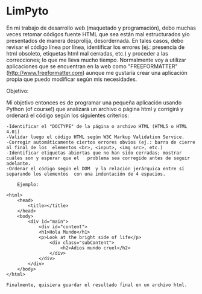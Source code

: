 LimPyto
=======

En mi trabajo de desarrollo web (maquetado y programación), debo muchas veces retomar códigos fuente HTML que sea están mal estructurados y/o presentados de manera desprolija, desordernada. En tales casos, debo revisar el código línea por línea, identificar los errores (ej.: presencia de html obsoleto, etiquetas html mal cerradas, etc.) y proceder a las correcciones; lo que me lleva mucho tiempo. Normalmente voy a utilizar aplicaciones que se encuentran en la web como "FREEFORMATTER" (http://www.freeformatter.com) aunque me gustaría crear una aplicación propia que puedo modificar según mis necesidades.

Objetivo:

Mi objetivo entonces es de programar una pequeña aplicación usando Python (of course!) que analizará un archivo o página html y corrigirá y ordenará el código según los siguientes criterios:
	
	-Identificar el "DOCTYPE" de la página o archivo HTML (HTML5 o HTML 4.01)
	-Validar luego el código HTML según W3C Markup Validation Service.
	-Corregir automáticamente ciertos errores obvios (ej.: barra de cierre al final de los 	elementos <br>, <input>, <img src>, etc.)
	-Identificar etiquetas abiertas que no han sido cerradas; mostrar cuáles son y esperar que el 	problema sea corregido antes de seguir adelante.
	-Ordenar el código según el DOM  y la relación jerárquica entre sí separando los elementos 	con una indentación de 4 espacios. 
		
		Ejemplo:

	<html>
		<head>
			<title></title>
		</head>
		<body>
			<div id="main">
				<div id="content">
				<h1>Hola Mundo</h1>
				<p>Look at the bright side of life</p>
					<div class="subContent">
						<h2>Adios mundo cruel</h2>
					</div>
				</div>
			</div>
		</body>
	</html>
            
    Finalmente, quisiera guardar el resultado final en un archivo html.

